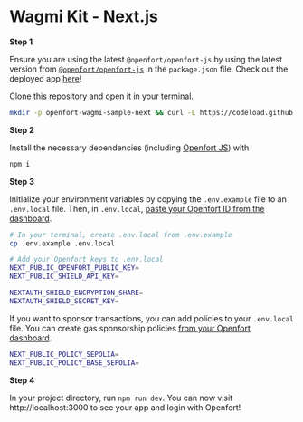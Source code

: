 # Wagmi Kit - Next.js
**Step 1**

Ensure you are using the latest `@openfort/openfort-js` by using the latest version from [`@openfort/openfort-js`](https://www.npmjs.com/package/@openfort/openfort-js) in the `package.json` file. Check out the deployed app [here](https://wagmi.openfort.xyz/)!

Clone this repository and open it in your terminal. 

```sh
mkdir -p openfort-wagmi-sample-next && curl -L https://codeload.github.com/openfort-xyz/openfort-js/tar.gz/main | tar -xz --strip=4 -C openfort-wagmi-sample-next openfort-js-main/examples/apps/wallet-libraries/next-wagmi && cd openfort-wagmi-sample-next
```

**Step 2**

Install the necessary dependencies (including [Openfort JS](https://www.npmjs.com/package/@openfort/openfort-js)) with 

```sh
npm i 
```

**Step 3**

Initialize your environment variables by copying the `.env.example` file to an `.env.local` file. Then, in `.env.local`, [paste your Openfort ID from the dashboard](https://www.openfort.io/docs/configuration/api-keys).

```sh
# In your terminal, create .env.local from .env.example
cp .env.example .env.local

# Add your Openfort keys to .env.local
NEXT_PUBLIC_OPENFORT_PUBLIC_KEY=
NEXT_PUBLIC_SHIELD_API_KEY=

NEXTAUTH_SHIELD_ENCRYPTION_SHARE=
NEXTAUTH_SHIELD_SECRET_KEY=
```

If you want to sponsor transactions, you can add policies to your `.env.local` file. You can create gas sponsorship policies [from your Openfort dashboard](https://www.openfort.io/docs/development/gas-sponsorship).


```sh
NEXT_PUBLIC_POLICY_SEPOLIA=
NEXT_PUBLIC_POLICY_BASE_SEPOLIA=
```

**Step 4**

In your project directory, run `npm run dev`. You can now visit http://localhost:3000 to see your app and login with Openfort!
